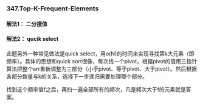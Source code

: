 ### 347.Top-K-Frequent-Elements

#### 解法1： 二分搜值

#### 解法2： qucik select
此题另外一种常见做法是quick select，用o(N)的时间来实现寻找第k大元素（即频率）。具体的思想和quick sort很像，每次找一个pivot，根据pivot的值用三指针算法把整个arr重新调整为三部分（小于pivot、等于pivot、大于pivot）。然后根据各部分数量与k的关系，选择下一步递归需要处理哪个部分。

找到这个频率值f之后，再扫一遍全部所有的频次，凡是频次大于f的元素就是答案。
